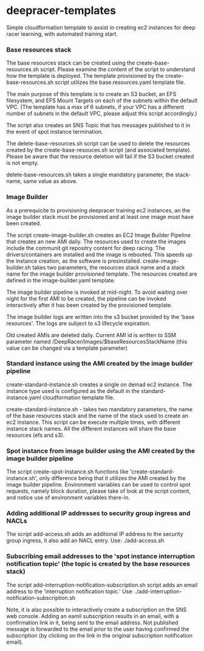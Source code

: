 # deepracer-templates
Simple cloudformation template to assist in creating ec2 instances for deep racer learning, with automated training start.

### Base resources stack
The base resources stack can be created using the create-base-resources.sh script. Please examine the content of the script to understand how the template is deployed.
The template provisioned by the create-base-resources.sh script utilizes the base.resources.yaml template file.

The main purpose of this template is to create an S3 bucket, an EFS filesystem, and EFS Mount Targets on each of the subnets within the default VPC. (The template has a max of 6 subnets, if your VPC has a different number of subnets in the default VPC, please adjust this script accordingly.)

The script also creates an SNS Topic that has messages published to it in the event of spot instance termination.

The delete-base-resources.sh script can be used to delete the resources created by the create-base-resouces.sh script (and associated template). Please be aware that the resource deletion will fail if the S3 bucket created is not empty.

delete-base-resources.sh takes a single mandatory parameter, the stack-name, same value as above.


### Image Builder

As a prerequicite to provisioning deepracer training ec2 instances, an the image builder stack must be provisioned and at least one image must have been created.

The script create-image-builder.sh creates an EC2 Image Builder Pipeline that creates an new AMI daily. The resources used to create the images include the communit git repositry content for deep racing. The drivers/containers are installed and the image is rebooted. This speeds up the instance creation, as the software is presinstalled. create-image-builder.sh takes two parameters, the resources stack name and a stack name for the image builder provisioned template. The resources created are defined in the image-builder.yaml template.

The image builder pipeline is invoked at mid-night. To avoid waiting over night for the first AMI to be created, the pipeline can be invoked interactively after it has been created by the provisioned template.

The image builder logs are written into the s3 bucket provided by the 'base resources'. The logs are subject to s3 lifecycle expiration.

Old created AMIs are deleted daily. Current AMI id is written to SSM parameter named /DeepRacer/Images/$baseResourcesStackName (this value can be changed via a template parameter)

### Standard instance using the AMI created by the image builder pipeline

create-standard-instance.sh creates a single on demad ec2 instance. The instance type used is configured as the default in the standard-instance.yaml cloudformation template file.

create-standard-instance.sh - takes two mandatory parameters, the name of the base resources stack and the name of the stack used to create an ec2 instance. This script can be execute multiple times, with different instance stack names. All the different instances will share the base resources (efs and s3).

### Spot instance from image builder using the AMI created by the image builder pipeline

The script create-spot-instance.sh functions like 'create-standard-instance.sh', only difference being that it utilizes the AMI created by the image builder pipeline. Environment variables can be used to control spot requests, namely block duration, please take of look at the script content, and notice use of environment variables there-in.

### Adding additional IP addresses to security group ingress and NACLs

The script add-access.sh adds an additional IP address to the security group ingress, it also add an NACL entry. Use:  ./add-access.sh <base resources stack name> <stack name> <IP address>

### Subscribing email addresses to the 'spot instance interruption notification topic' (the topic is created by the base resources stack)

The script add-interruption-notification-subscription.sh script adds an email address to the 'interruption notification topic.'
Use: ./add-interruption-notification-subscription.sh <base resources stack name> <stack name> <email address>

Note, it is also possible to interactively create a subscription on the SNS web console. Adding an eamil subscription results in an email, with a confirmation link in it, being sent to the email address. Not published message is forwarded to the email prior to the user having confirmed the subscription (by clicking on the link in the original subscription notification email).
